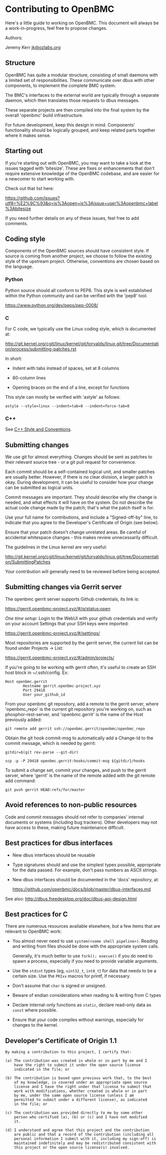 Contributing to OpenBMC
=======================

Here's a little guide to working on OpenBMC. This document will always be
a work-in-progress, feel free to propose changes.

Authors:

  Jeremy Kerr <jk@ozlabs.org>

Structure
---------

OpenBMC has quite a modular structure, consisting of small daemons with a
limited set of responsibilities. These communicate over dbus with other
components, to implement the complete BMC system.

The BMC's interfaces to the external world are typically through a separate
daemon, which then translates those requests to dbus messages.

These separate projects are then compiled into the final system by the
overall 'openbmc' build infrastructure.

For future development, keep this design in mind. Components' functionality
should be logically grouped, and keep related parts together where it
makes sense.

Starting out
------------

If you're starting out with OpenBMC, you may want to take a look at the issues
tagged with 'bitesize'. These are fixes or enhancements that don't require
extensive knowledge of the OpenBMC codebase, and are easier for a newcomer to
start working with.

Check out that list here:

 https://github.com/issues?utf8=%E2%9C%93&q=is%3Aopen+is%3Aissue+user%3Aopenbmc+label%3Abitesize

If you need further details on any of these issues, feel free to add comments.

Coding style
------------

Components of the OpenBMC sources should have consistent style.  If source is
coming from another project, we choose to follow the existing style of the
upstream project.  Otherwise, conventions are chosen based on the language.

### Python

Python source should all conform to PEP8.  This style is well established
within the Python community and can be verified with the 'pep8' tool.

https://www.python.org/dev/peps/pep-0008/

### C

For C code, we typically use the Linux coding style, which is documented at:

  http://git.kernel.org/cgit/linux/kernel/git/torvalds/linux.git/tree/Documentation/process/submitting-patches.rst

In short:

  - Indent with tabs instead of spaces, set at 8 columns

  - 80-column lines

  - Opening braces on the end of a line, except for functions

This style can mostly be verified with 'astyle' as follows:

    astyle --style=linux --indent=tab=8 --indent=force-tab=8

### C++

See [C++ Style and Conventions](./cpp-style-and-conventions.md).

Submitting changes
------------------

We use git for almost everything. Changes should be sent as patches to their
relevant source tree - or a git pull request for convenience.

Each commit should be a self-contained logical unit, and smaller patches are
usually better. However, if there is no clear division, a larger patch is
okay. During development, it can be useful to consider how your change can be
submitted as logical units.

Commit messages are important. They should describe why the change is needed,
and what effects it will have on the system. Do not describe the actual
code change made by the patch; that's what the patch itself is for.

Use your full name for contributions, and include a "Signed-off-by" line,
to indicate that you agree to the Developer's Certificate of Origin (see below).

Ensure that your patch doesn't change unrelated areas. Be careful of
accidental whitespace changes - this makes review unnecessarily difficult.

The guidelines in the Linux kernel are very useful:

 http://git.kernel.org/cgit/linux/kernel/git/torvalds/linux.git/tree/Documentation/SubmittingPatches

Your contribution will generally need to be reviewed before being accepted.


Submitting changes via Gerrit server
------------------------------------

The openbmc gerrit server supports Github credentials, its link is:

  https://gerrit.openbmc-project.xyz/#/q/status:open

_One time setup_: Login to the WebUI with your github credentials and verify on
your account Settings that your SSH keys were imported:

  https://gerrit.openbmc-project.xyz/#/settings/

Most repositories are supported by the gerrit server, the current list can be
found under Projects -> List:

  https://gerrit.openbmc-project.xyz/#/admin/projects/

If you're going to be working with gerrit often, it's useful to create an SSH
host block in ~/.ssh/config. Ex:
```
Host openbmc.gerrit
        Hostname gerrit.openbmc-project.xyz
        Port 29418
        User your_github_id
```

From your openbmc git repository, add a remote to the gerrit server, where
'openbmc_repo' is the current git repository you're working on, such as
phosphor-rest-server, and 'openbmc.gerrit' is the name of the Host previously added:

  `git remote add gerrit ssh://openbmc.gerrit/openbmc/openbmc_repo`

Obtain the git hook commit-msg to automatically add a Change-Id to the commit
message, which is needed by gerrit:

  `gitdir=$(git rev-parse --git-dir)`

  `scp -p -P 29418 openbmc.gerrit:hooks/commit-msg ${gitdir}/hooks`

To submit a change set, commit your changes, and push to the gerrit server,
where 'gerrit' is the name of the remote added with the git remote add command:

  `git push gerrit HEAD:refs/for/master`


Avoid references to non-public resources
----------------------------------------

Code and commit messages should not refer to companies' internal documents
or systems (including bug trackers). Other developers may not have access to
these, making future maintenance difficult.


Best practices for dbus interfaces
----------------------------------

 * New dbus interfaces should be reusable

 * Type signatures should and use the simplest types possible, appropriate
   for the data passed. For example, don't pass numbers as ASCII strings.

 * New dbus interfaces should be documented in the 'docs' repository, at:

     https://github.com/openbmc/docs/blob/master/dbus-interfaces.md

See also: http://dbus.freedesktop.org/doc/dbus-api-design.html


Best practices for C
--------------------

There are numerous resources available elsewhere, but a few items that are
relevant to OpenBMC work:

 * You almost never need to use `system(<some shell pipeline>)`. Reading and
   writing from files should be done with the appropriate system calls.

   Generally, it's much better to use `fork(); execve()` if you do need to
   spawn a process, especially if you need to provide variable arguments.

 * Use the `stdint` types (eg, `uint32_t`, `int8_t`) for data that needs to be
   a certain size. Use the `PRIxx` macros for printf, if necessary.

 * Don't assume that `char` is signed or unsigned.

 * Beware of endian considerations when reading to & writing from
   C types

 * Declare internal-only functions as `static`, declare read-only data
   as `const` where possible.

 * Ensure that your code compiles without warnings, especially for changes
   to the kernel.


Developer's Certificate of Origin 1.1
-------------------------------------

    By making a contribution to this project, I certify that:

    (a) The contribution was created in whole or in part by me and I
        have the right to submit it under the open source license
        indicated in the file; or

    (b) The contribution is based upon previous work that, to the best
        of my knowledge, is covered under an appropriate open source
        license and I have the right under that license to submit that
        work with modifications, whether created in whole or in part
        by me, under the same open source license (unless I am
        permitted to submit under a different license), as indicated
        in the file; or

    (c) The contribution was provided directly to me by some other
        person who certified (a), (b) or (c) and I have not modified
        it.

    (d) I understand and agree that this project and the contribution
        are public and that a record of the contribution (including all
        personal information I submit with it, including my sign-off) is
        maintained indefinitely and may be redistributed consistent with
        this project or the open source license(s) involved.
